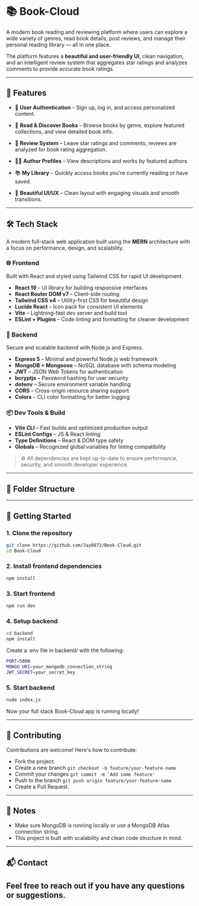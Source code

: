 # 📚 Book-Cloud

A modern book reading and reviewing platform where users can explore a wide variety of genres, read book details, post reviews, and manage their personal reading library — all in one place.

The platform features a **beautiful and user-friendly UI**, clean navigation, and an intelligent review system that aggregates star ratings and analyzes comments to provide accurate book ratings.

---

## 🌟 Features

- 🔐 **User Authentication** – Sign up, log in, and access personalized content.
  
- 📖 **Read & Discover Books** – Browse books by genre, explore featured collections, and view detailed book info.
  
- 📝 **Review System** – Leave star ratings and comments; reviews are analyzed for book rating aggregation.

- 🧑‍💼 **Author Profiles** – View descriptions and works by featured authors.
  
- 📚 **My Library** – Quickly access books you're currently reading or have saved.
  
- 🎨 **Beautiful UI/UX** – Clean layout with engaging visuals and smooth transitions.

---

## 🛠️ Tech Stack

A modern full-stack web application built using the **MERN** architecture with a focus on performance, design, and scalability.

### 🌐 Frontend
Built with React and styled using Tailwind CSS for rapid UI development.

- **React 19** – UI library for building responsive interfaces  
- **React Router DOM v7** – Client-side routing  
- **Tailwind CSS v4** – Utility-first CSS for beautiful design  
- **Lucide React** – Icon pack for consistent UI elements  
- **Vite** – Lightning-fast dev server and build tool  
- **ESLint + Plugins** – Code linting and formatting for cleaner development  

### 🔧 Backend
Secure and scalable backend with Node.js and Express.

- **Express 5** – Minimal and powerful Node.js web framework  
- **MongoDB + Mongoose** – NoSQL database with schema modeling  
- **JWT** – JSON Web Tokens for authentication  
- **bcryptjs** – Password hashing for user security  
- **dotenv** – Secure environment variable handling  
- **CORS** – Cross-origin resource sharing support  
- **Colors** – CLI color formatting for better logging  

### 📦 Dev Tools & Build
- **Vite CLI** – Fast builds and optimized production output  
- **ESLint Configs** – JS & React linting  
- **Type Definitions** – React & DOM type safety  
- **Globals** – Recognized global variables for linting compatibility  

> ⚙️ All dependencies are kept up-to-date to ensure performance, security, and smooth developer experience.


---

## 📂 Folder Structure



---

## 🚀 Getting Started

### 1. Clone the repository
```bash
git clone https://github.com/Jay0073/Book-Cloud.git
cd Book-Cloud
```

### 2. Install frontend dependencies
```bash
npm install
```

### 3. Start frontend
```bash
npm run dev
```

### 4. Setup backend
```bash
cd backend
npm install
```
Create a .env file in backend/ with the following:
```bash
PORT=5000
MONGO_URI=your_mongodb_connection_string
JWT_SECRET=your_secret_key
```

### 5. Start backend
```bash
node index.js
```
Now your full stack Book-Cloud app is running locally!

---
## 🤝 Contributing
Contributions are welcome! Here's how to contribute:
 - Fork the project.
 - Create a new branch ```git checkout -b feature/your-feature-name```
 - Commit your changes ```git commit -m 'Add some feature'```
 - Push to the branch ```git push origin feature/your-feature-name```
 - Create a Pull Request.
   
---
## 📌 Notes
- Make sure MongoDB is running locally or use a MongoDB Atlas connection string.
- This project is built with scalability and clean code structure in mind.

---

## 📬 Contact
Feel free to reach out if you have any questions or suggestions.
---
